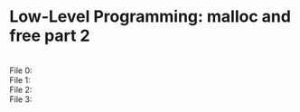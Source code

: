 <h1>Low-Level Programming: malloc and free part 2</h1>
<br>
File 0: <br>
File 1: <br>
File 2: <br>
File 3: 
